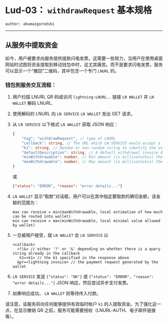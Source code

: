 Lud-03： `withdrawRequest` 基本规格
====================================

 `author: akumaigorodski`

---

## 从服务中提取资金

如今，用户被要求向服务提供提款闪电发票。这需要一些努力，当用户在使用桌面网站时试图将资金提取到移动钱包中时，这尤其痛苦。而不是要求闪电发票，服务可以显示一个“撤回”二维码，其中包含一个专门 `LNURL` 的。

### 钱包到服务交互流程：

1. 用户扫描 LNURL QR 码或访问 `lightning:LNURL..` 链接 `LN WALLET` 并 `LN WALLET` 解码 LNURL.
2. 使用解码的 LNURL 向 `LN SERVICE` `LN WALLET` 发出 GET 请求。
3. 从 `LN SERVICE` 以下格式 `LN WALLET` 获取 JSON 响应：

    ```Typescript
    {
        "tag": "withdrawRequest", // type of LNURL
        "callback": string, // The URL which LN SERVICE would accept a withdrawal Lightning invoice as query parameter
        "k1": string, // Random or non-random string to identify the user's LN WALLET when using the callback URL
        "defaultDescription": string, // A default withdrawal invoice description
        "minWithdrawable": number, // Min amount (in millisatoshis) the user can withdraw from LN SERVICE, or 0
        "maxWithdrawable": number, // Max amount (in millisatoshis) the user can withdraw from LN SERVICE, or equal to minWithdrawable if the user has no choice over the amounts
    }
    ```
    或


    ```JSON
    {"status": "ERROR", "reason": "error details..."}
    ```
4.  `LN WALLET` 显示“取款”对话框，用户可以在其中指定要取款的确切金额，该金额的范围为：

    ```
    max can receive = min(maxWithdrawable, local estimation of how much can be routed into wallet)
    min can receive = max(minWithdrawable, local minimal value allowed by wallet)
    ```
5. 一旦被用户接受，就 `LN WALLET` 会 `LN SERVICE` 以

    ```
    <callback>
      <?|&> // either '?' or '&' depending on whether there is a query string already in the callback
       k1=<k1> // the k1 specified in the response above
      &pr=<lightning invoice> // the payment request generated by the wallet
    ```
6.  `LN SERVICE` 发送 `{"status": "OK"}` 或 `{"status": "ERROR", "reason": "error details..."}` JSON 响应，然后尝试异步支付发票。
7. 如果响应成功， `LN WALLET` 则等待传入付款。

请注意，该服务将向任何能够提供有效临时帐户 `k1` 的人提取资金。为了强化这一点，在显示撤销 QR 之前，服务可能需要授权（LNURL-AUTH、电子邮件链接等）。
